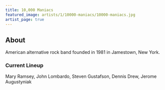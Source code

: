 ```yaml
---
title: 10,000 Maniacs
featured_image: artists/1/10000-maniacs/10000-maniacs.jpg
artist_page: true
---
```

## About

American alternative rock band founded in 1981 in Jamestown, New York.

### Current Lineup

Mary Ramsey, John Lombardo, Steven Gustafson, Dennis Drew, Jerome Augustyniak

